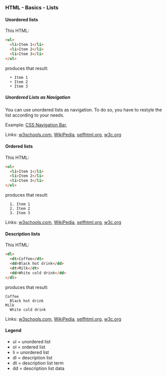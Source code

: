 ### HTML - Basics - Lists

#### Unordered lists

This HTML:
``` html
<ul>
  <li>Item 1</li>
  <li>Item 2</li>
  <li>Item 3</li>
</ul>
```

produces that result:
```
  • Item 1
  • Item 2
  • Item 3
```

##### Unordered Lists as Navigation

You can use unordered lists as navigation. To do so, you have to restyle
the list according to your needs.

Example:
[CSS Navigation Bar](http://www.w3schools.com/css/css_navbar.asp),

Links:
[w3schools.com](http://www.w3schools.com/tags/tag_ul.asp),
[WikiPedia](https://en.wikipedia.org/wiki/HTML_element#ul_tag),
[selfhtml.org](https://wiki.selfhtml.org/wiki/Ul),
[w3c.org](https://www.w3.org/TR/html5/grouping-content.html#the-ul-element)

#### Ordered lists

This HTML:
``` html
<ol>
  <li>Item 1</li>
  <li>Item 2</li>
  <li>Item 3</li>
</ol>
```

produces that result:
```
  1. Item 1
  2. Item 2
  3. Item 3
```

Links:
[w3schools.com](http://www.w3schools.com/tags/tag_ol.asp),
[WikiPedia](https://en.wikipedia.org/wiki/HTML_element#ol_tag),
[selfhtml.org](https://wiki.selfhtml.org/wiki/Ol),
[w3c.org](https://www.w3.org/TR/html5/grouping-content.html#the-ol-element)

#### Description lists

This HTML:
``` html
<dl>
  <dt>Coffee</dt>
  <dd>Black hot drink</dd>
  <dt>Milk</dt>
  <dd>White cold drink</dd>
</dl>
```

produces that result:
```
Coffee
  Black hot drink
Milk
  White cold drink
```

Links:
[w3schools.com](http://www.w3schools.com/tags/tag_dl.asp),
[WikiPedia](https://en.wikipedia.org/wiki/HTML_element#dl_tag),
[selfhtml.org](https://wiki.selfhtml.org/wiki/Dl),
[w3c.org](https://www.w3.org/TR/html5/grouping-content.html#the-dl-element)

#### Legend

* ul = unordered list
* ol = ordered list
* li = unordered list
* dl = description list
* dt = description list term
* dd = description list data